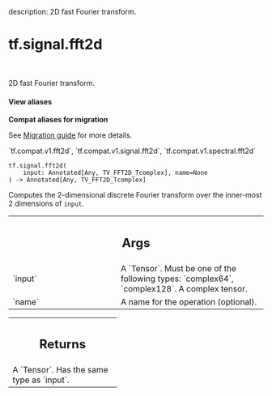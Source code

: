 description: 2D fast Fourier transform.

<div itemscope itemtype="http://developers.google.com/ReferenceObject">
<meta itemprop="name" content="tf.signal.fft2d" />
<meta itemprop="path" content="Stable" />
</div>

# tf.signal.fft2d

<!-- Insert buttons and diff -->

<table class="tfo-notebook-buttons tfo-api nocontent" align="left">

</table>



2D fast Fourier transform.


<section class="expandable">
  <h4 class="showalways">View aliases</h4>
  <p>
<b>Compat aliases for migration</b>
<p>See
<a href="https://www.tensorflow.org/guide/migrate">Migration guide</a> for
more details.</p>
<p>`tf.compat.v1.fft2d`, `tf.compat.v1.signal.fft2d`, `tf.compat.v1.spectral.fft2d`</p>
</p>
</section>

<pre class="devsite-click-to-copy prettyprint lang-py tfo-signature-link">
<code>tf.signal.fft2d(
    input: Annotated[Any, TV_FFT2D_Tcomplex], name=None
) -> Annotated[Any, TV_FFT2D_Tcomplex]
</code></pre>



<!-- Placeholder for "Used in" -->

Computes the 2-dimensional discrete Fourier transform over the inner-most
2 dimensions of `input`.

<!-- Tabular view -->
 <table class="responsive fixed orange">
<colgroup><col width="214px"><col></colgroup>
<tr><th colspan="2"><h2 class="add-link">Args</h2></th></tr>

<tr>
<td>
`input`<a id="input"></a>
</td>
<td>
A `Tensor`. Must be one of the following types: `complex64`, `complex128`.
A complex tensor.
</td>
</tr><tr>
<td>
`name`<a id="name"></a>
</td>
<td>
A name for the operation (optional).
</td>
</tr>
</table>



<!-- Tabular view -->
 <table class="responsive fixed orange">
<colgroup><col width="214px"><col></colgroup>
<tr><th colspan="2"><h2 class="add-link">Returns</h2></th></tr>
<tr class="alt">
<td colspan="2">
A `Tensor`. Has the same type as `input`.
</td>
</tr>

</table>

